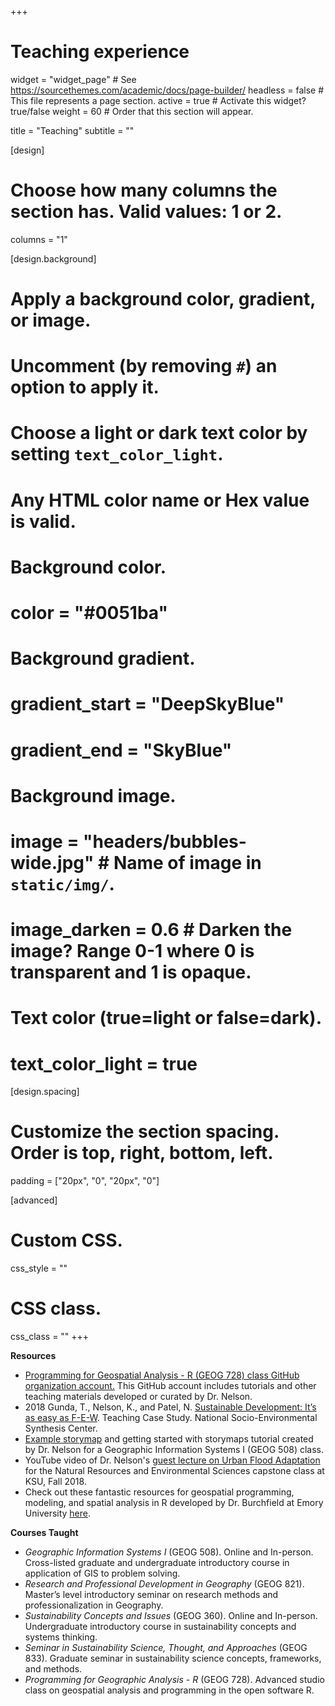 +++
# Teaching experience

widget = "widget_page"  # See https://sourcethemes.com/academic/docs/page-builder/
headless = false # This file represents a page section.
active = true  # Activate this widget? true/false
weight = 60  # Order that this section will appear.

title = "Teaching"
subtitle = ""

[design]
  # Choose how many columns the section has. Valid values: 1 or 2.
  columns = "1"

[design.background]
  # Apply a background color, gradient, or image.
  #   Uncomment (by removing `#`) an option to apply it.
  #   Choose a light or dark text color by setting `text_color_light`.
  #   Any HTML color name or Hex value is valid.

  # Background color.
  # color = "#0051ba"
  
  # Background gradient.
  # gradient_start = "DeepSkyBlue"
  # gradient_end = "SkyBlue"
  
  # Background image.
  # image = "headers/bubbles-wide.jpg"  # Name of image in `static/img/`.
  # image_darken = 0.6  # Darken the image? Range 0-1 where 0 is transparent and 1 is opaque.

  # Text color (true=light or false=dark).
  # text_color_light = true

[design.spacing]
  # Customize the section spacing. Order is top, right, bottom, left.
  padding = ["20px", "0", "20px", "0"]

[advanced]
 # Custom CSS. 
 css_style = ""
 
 # CSS class.
 css_class = ""
+++


**Resources**

- [Programming for Geospatial Analysis - R (GEOG 728) class GitHub organization account.](https://github.com/KSU-GEOG728) This GitHub account includes tutorials and other teaching materials developed or curated by Dr. Nelson.
- 2018  Gunda, T., Nelson, K., and Patel, N. [Sustainable Development: It’s as easy as F-E-W](https://www.sesync.org/sustainable-development-it%E2%80%99s-as-easy-as-f-e-w-2017-2). Teaching Case Study. National Socio-Environmental Synthesis Center. 
- [Example storymap](https://kstate.maps.arcgis.com/apps/MapJournal/index.html?appid=a539f7be4dcd4e499fe4854a0575e631) and getting started with storymaps tutorial created by Dr. Nelson for a Geographic Information Systems I (GEOG 508) class.  
- YouTube video of Dr. Nelson's [guest lecture on Urban Flood Adaptation](https://www.youtube.com/watch?v=86s1iNwpShI&feature=youtu.be) for the Natural Resources and Environmental Sciences capstone class at KSU, Fall 2018.    
- Check out these fantastic resources for geospatial programming, modeling, and spatial analysis in R developed by Dr. Burchfield at Emory University [here](https://www.emilyburchfield.org/courses/). 

**Courses Taught**
  - *Geographic Information Systems I* (GEOG 508). Online and In-person.	Cross-listed graduate and undergraduate introductory course in application of GIS to problem solving.
  - *Research and Professional Development in Geography* (GEOG 821). 	Master’s level introductory seminar on research methods and professionalization in Geography.
  - *Sustainability Concepts and Issues* (GEOG 360). Online and In-person. Undergraduate introductory course in sustainability concepts and systems thinking.
  - *Seminar in Sustainability Science, Thought, and Approaches* (GEOG 833).  Graduate seminar in sustainability science concepts, frameworks, and methods.
  - *Programming for Geographic Analysis - R* (GEOG 728). Advanced studio class on geospatial analysis and programming in the open software R.
 





